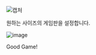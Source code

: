 ![캡처](https://github.com/GarbageCode1984/mines_weeper/assets/75023330/a6016989-bf3a-4ee4-a8bd-4207c571a1e8)

원하는 사이즈의 게임판을 설정합니다.




![image](https://github.com/GarbageCode1984/mines_weeper/assets/75023330/1950cd76-9328-4326-82d7-4fd3cec2c7db)

Good Game!
